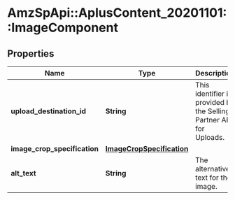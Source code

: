 # AmzSpApi::AplusContent_20201101::ImageComponent

## Properties
Name | Type | Description | Notes
------------ | ------------- | ------------- | -------------
**upload_destination_id** | **String** | This identifier is provided by the Selling Partner API for Uploads. | 
**image_crop_specification** | [**ImageCropSpecification**](ImageCropSpecification.md) |  | 
**alt_text** | **String** | The alternative text for the image. | 

